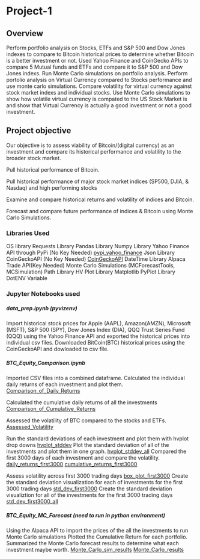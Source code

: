 # Project-1
## Overview
Perform portfolio analysis on Stocks, ETFs and S&P 500 and Dow Jones indexes to compare to Bitcoin historical prices to determine whether Bitcoin is a better investment or not. 
Used Yahoo Finance and CoinGecko APIs to compare 5 Mutual funds and ETFs and compare it to S&P 500 and Dow Jones indexs. Run Monte Carlo simulations on portfolio analysis.
Perform portolio analysis on Virtual Currency compared to Stocks performance and use monte carlo simulations.
Compare volatility for virtual currency against stock market indexs and individual stocks. Use Monte Carlo simulations to show how volatile virtual currency is compated to the US Stock Market is and show that Virtual Currency is actually a good investment or not a good investment.

## Project objective

Our objective is to assess viability of Bitcoin/(digital currency) as an investment and compare its historical performance and volatility to the broader stock market. 

Pull historical performance of Bitcoin.

Pull historical performance of major stock market indices (SP500, DJIA, & Nasdaq) and high performing stocks

Examine and compare historical returns and volatility of indices and Bitcoin.

Forecast and compare future performance of indices & Bitcoin using Monte Carlo Simulations.

### Libraries Used
OS library
Requests Library
Pandas Library
Numpy Library
Yahoo Finance API through PyPi (No Key Needed)
[pypi_yahoo_finance](https://pypi.org/project/yahoo-finance/)
Json Library
CoinGeckoAPI (No Key Needed)
[CoinGeckoAPI](https://www.coingecko.com/en/api)
DateTime Library
Alpaca Trade API(Key Needed)
Monte Carlo Simulations (MCForecastTools, MCSimulation)
Path Library
HV Plot Library
Matplotlib PyPlot Library
DotENV Variable

### Jupyter Notebooks used
##### data_prep.ipynb (pyvizenv) 
Import historical stock prices for Apple (AAPL), Amazon(AMZN), Microsoft (MSFT), S&P 500 (SPY), Dow Jones Index (DIA), QQQ Trust Series Fund (QQQ) using the Yahoo Finance API and exported the historical prices into individual csv files.
Downloaded BitCoin(BTC) historical prices using the CoinGeckoAPI and dowloaded to csv file.

##### BTC_Equity_Comparison.ipynb
Imported CSV files into a combined dataframe.
Calculated the individual daily returns of each investment and plot them.
[Comparison_of_Daily_Returns](images/daily_returns_full.png)

Calculated the cumulative daily returns of all the investments
[Comparison_of_Cumulative_Returns](images/cumulative_returns_full.png)

Assessed the volatility of BTC compared to the stocks and ETFs.
[Assessed_Volatility](images/box_plot_full.png)

Run the standard deviations of each investment and plot them with hvplot drop downs
[hvplot_stddev](images/vol_comp_widget_full.png)
Plot the standard deviation of all of the investments and plot them in one graph.
[hvplot_stddev_all](images/vol_comp_full.png)
Compared the first 3000 days of each investment and compare the volatility.
[daily_returns_first3000](images/daily_returns_first3000.png)
[cumulative_returns_first3000](images/cumulative_returns_first3000.png)

Assess volatility across first 3000 trading days
[box_plot_first3000](images/box_plot_first3000.png)
Create the standard deviation visualization for each of investments for the first 3000 trading days
[std_dev_first3000](images/vol_comp_widget_first3000.png)
Create the standard deviation visualiztion for all of the investments for the first 3000 trading days
[std_dev_first3000_all](images/vol_comp_first3000.png)

##### BTC_Equity_MC_Forecast (need to run in python environment)
Using the Alpaca API to import the prices of the all the investments to run Monte Carlo simulations
Plotted the Cumulative Return for each portfolio.
Summarized the Monte Carlo forecast results to determine what each investment maybe worth.
[Monte_Carlo_sim_results](images/fcst_summ_stats.png)
[Monte_Carlo_results](images/fcst_ci_median_summ.png)